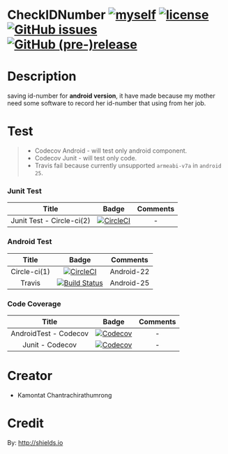 # CheckIDNumber  [![myself](https://img.shields.io/badge/by-net-red.svg?style=flat-square)](https://facebook.com/kamontatc)  [![license](https://img.shields.io/github/license/mashape/apistatus.svg?style=flat-square)](https://github.com/kamontat/CheckIDNumberA/blob/master/LICENSE)  [![GitHub issues](https://img.shields.io/github/issues-raw/kamontat/CheckIDNumberA.svg?style=flat-square)](https://github.com/kamontat/CheckIDNumberA/issues)  [![GitHub (pre-)release](https://img.shields.io/github/release/kamontat/CheckIDNumberA/all.svg?style=flat-square)](https://github.com/kamontat/CheckIDNumberA/releases)

# Description
saving id-number for **android version**, it have made because my mother need some software to record her id-number that using from her job.

# Test
> - Codecov Android - will test only android component.  
> - Codecov Junit - will test only code.  
> - Travis fail because currently unsupported `armeabi-v7a` in `android 25`.  

### Junit Test
|Title|Badge|Comments|
|:---:|:---:|:------:|
|Junit Test - Circle-ci(2)|[![CircleCI](https://img.shields.io/circleci/project/github/kamontat/CheckIDNumberA/feature%2Fcircle2%2Funit_test.svg?maxAge=2592000&style=flat-square)](https://circleci.com/gh/kamontat/CheckIDNumberA/tree/feature%2Fcircle2%2Funit_test)| - |

### Android Test
|Title|Badge|Comments|
|:---:|:---:|:------:|
|Circle-ci(1)|[![CircleCI](https://img.shields.io/circleci/project/github/kamontat/CheckIDNumberA/master.svg?maxAge=2592000&style=flat-square)](https://circleci.com/gh/kamontat/CheckIDNumberA)| Android-22 |
|Travis|[![Build Status](https://img.shields.io/travis/kamontat/CheckIDNumberA/master.svg?maxAge=2592000&style=flat-square)](https://travis-ci.org/kamontat/CheckIDNumberA)| Android-25 |

### Code Coverage
|Title|Badge|Comments|
|:---:|:---:|:------:|
|AndroidTest - Codecov|[![Codecov](https://img.shields.io/codecov/c/github/kamontat/CheckIDNumberA/master.svg?maxAge=2592000&style=flat-square)](https://codecov.io/gh/kamontat/CheckIDNumberA)| - |
|Junit - Codecov|[![Codecov](https://img.shields.io/codecov/c/github/kamontat/CheckIDNumberA/feature%2Fcircle2%2Funit_test.svg?maxAge=2592000&style=flat-square)](https://codecov.io/gh/kamontat/CheckIDNumberA)| - |

# Creator
- Kamontat Chantrachirathumrong

# Credit
By: http://shields.io
